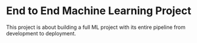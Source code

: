 # End to End Machine Learning Project

This project is about building a full ML project with its entire pipeline from development to deployment. 
